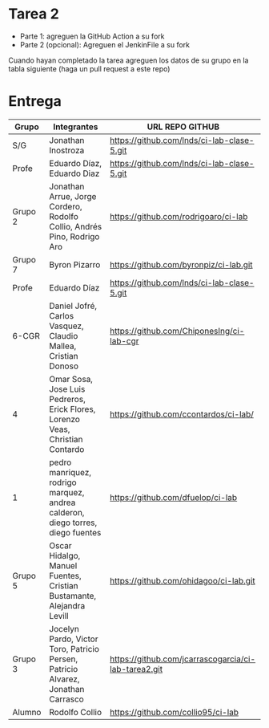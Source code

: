 # Tarea 2

- Parte 1: agreguen la GitHub Action a su fork
- Parte 2 (opcional): Agreguen el JenkinFile a su fork

Cuando hayan completado la tarea agreguen los datos de su grupo en la tabla siguiente (haga un pull request a este repo)

# Entrega

| Grupo | Integrantes | URL REPO GITHUB |
|-------|-------------|-----------------|
| S/G | Jonathan Inostroza | https://github.com/lnds/ci-lab-clase-5.git |
| Profe | Eduardo Díaz, Eduardo Diaz | https://github.com/lnds/ci-lab-clase-5.git |
| Grupo 2 | Jonathan Arrue, Jorge Cordero, Rodolfo Collio, Andrés Pino, Rodrigo Aro| https://github.com/rodrigoaro/ci-lab |
| Grupo 7 | Byron Pizarro| https://github.com/byronpiz/ci-lab.git |
| Profe | Eduardo Díaz | https://github.com/lnds/ci-lab-clase-5.git |
| 6-CGR | Daniel Jofré, Carlos Vasquez, Claudio Mallea, Cristian Donoso | https://github.com/ChiponesIng/ci-lab-cgr |
|  4    | Omar Sosa, Jose Luis Pedreros, Erick Flores, Lorenzo Veas, Christian Contardo | https://github.com/ccontardos/ci-lab/ |
|   1   | pedro manriquez, rodrigo marquez, andrea calderon, diego torres, diego fuentes | https://github.com/dfuelop/ci-lab |
| Grupo 5 | Oscar Hidalgo, Manuel Fuentes, Cristian Bustamante, Alejandra Levill| https://github.com/ohidagoo/ci-lab.git | 
| Grupo 3 | Jocelyn Pardo, Victor Toro, Patricio Persen, Patricio Alvarez, Jonathan Carrasco | https://github.com/jcarrascogarcia/ci-lab-tarea2.git |
| Alumno | Rodolfo Collio |  https://github.com/collio95/ci-lab |
